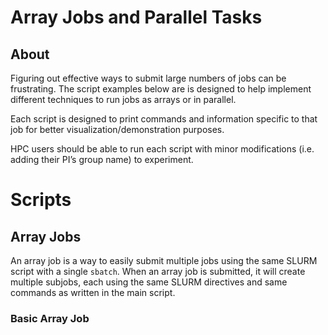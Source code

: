 # Array Jobs and Parallel Tasks
## About
Figuring out effective ways to submit large numbers of jobs can be frustrating. The script examples below are is designed to help implement different techniques to run jobs as arrays or in parallel.

Each script is designed to print commands and information specific to that job for better visualization/demonstration purposes.

HPC users should be able to run each script with minor modifications (i.e. adding their PI’s group name) to experiment.

# Scripts
## Array Jobs
An array job is a way to easily submit multiple jobs using the same SLURM script with a single ```sbatch```. When an array job is submitted, it will create multiple subjobs, each using the same SLURM directives and same commands as written in the main script.

### Basic Array Job
